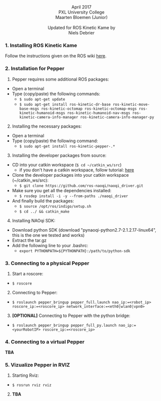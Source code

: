 <p align="center">April 2017
<br>PXL University College
<br>Maarten Bloemen (Junior)
<br>
<br>Updated for ROS Kinetic Kame by
<br>Niels Debrier</p>



### 1. Installing ROS Kinetic Kame
Follow the instructions given on the ROS wiki [here](http://wiki.ros.org/kinetic/Installation/Ubuntu).

### 2. Installation for Pepper
1. Pepper requires some additional ROS packages:
* Open a terminal
* Type (copy/paste) the following commands:
  * `$ sudo apt-get update`
  * `$ sudo apt-get install ros-kinetic-dr-base ros-kinetic-move-base-msgs ros-kinetic-octomap ros-kinetic-octomap-msgs ros-kinetic-humanoid-msgs ros-kinetic-humanoid-nav-msgs ros-kinetic-camera-info-manager ros-kinetic-camera-info-manager-py`
2. Installing the necessary packages:
* Open a terminal
* Type (copy/paste) the following command:
  * `$ sudo apt-get install ros-kinetic-pepper-.*`
3. Installing the developer packages from source:
* CD into your catkin workspace (`$ cd ~/catkin_ws/src`)
  * if you don't have a catkin workspace, follow tutorial: [here](http://wiki.ros.org/catkin/Tutorials/create_a_workspace)
* Clone the developer packages into your catkin workspace (~/catkin_ws/src):
  * `$ git clone https://github.com/ros-naoqi/naoqi_driver.git`
* Make sure you get all the dependencies installed:
  * `$ rosdep install -i -y --from-paths ./naoqi_driver`
* And finally build the packages:
  * `$ source /opt/ros/indigo/setup.sh`
  * `$ cd ../ && catkin_make`
4. Installing NAOqi SDK:
* Download python SDK (download "pynaoqi-python2.7-2.1.2.17-linux64", this is the one we tested and works)
* Extract the tar.gz
* Add the following line to your .bashrc:
  * `export PYTHONPATH=${PYTHONPATH}:/path/to/python-sdk`

### 3. Connecting to a physical Pepper
1. Start a roscore:
* `$ roscore`
2. Connecting to Pepper:
* `$ roslaunch pepper_bringup pepper_full.launch nao_ip:=<robot_ip> roscore_ip:=<roscore_ip> network_interface:=<eth0|wlan0|vpn0>`
3. **[OPTIONAL]** Connecting to Pepper with the python bridge:
* `$ roslaunch pepper_bringup pepper_full_py.launch nao_ip:=<yourRobotIP> roscore_ip:=<roscore_ip>`

### 4. Connecting to a virtual Pepper
**TBA**

### 5. Vizualize Pepper in RVIZ
1. Starting Rviz:
* `$ rosrun rviz rviz`
2. **TBA**
